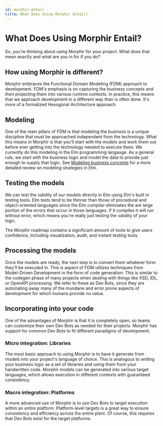 ```yaml
---
id: morphir-entail
title: What Does Using Morphir Entail?
---
```


# What Does Using Morphir Entail?

So, you're thinking about using Morphir for your project. What does that mean exactly and what are you in for if you do?

## How using Morphir is different?

Morphir embraces the Functional Domain Modeling (FDM) approach to development. FDM's emphasis is on capturing the business concepts and then projecting them into various runtime contexts. In practice, this means that we approach development in a different way than is often done. It's more of a formalized Hexogonal Architecture approach.

## Modeling

One of the main pillars of FDM is that modeling the business is a unique discipline that must be approached independent from the technology. What this means in Morphir is that you'll start with the models and work them out before ever getting into the technology needed to execute them. We currently do this modeling in the Elm programming langauge. As a general rule, we start with the business logic and model the data to provide just enough to supply that logic. See [Modeling business concepts](modeling-finance.md) for a more detailed review on modeling strategies in Elm.

## Testing the models

We can test the validity of our models directly in Elm using Elm's built in testing tools. Elm tests tend to be thinner than those of procedural and object-oriented languages since the Elm compiler eliminates the are large portion of the errors that occur in those languages. If it compiles it will run without error, which means you're really just testing the validity of your logic.

The Morphir roadmap contains a significant amount of tools to give users confidence, including visualization, audit, and instant testing tools.

## Processing the models

Once the models are ready, the next step is to convert them whatever form they'll be executed in. This is aspect of FDM utilizes techniques from Model-Driven Development in the form of code generation. This is similar to the codegen phase of many projects when dealing with things like XSD, IDL, or OpenAPI processing. We refer to these as Dev Bots, since they are automating away many of the mundane and error prone aspects of development for which humans provide no value.

## Incorporating into your code

One of the advantages of Morphir is that it is completely open, so teams can customize their own Dev Bots as needed for their projects. Morphir has support for common Dev Bots to fit different paradigms of development.

### Micro integration: Libraries

The most basic approach to using Morphir is to have it generate from models into your project's language of choice. This is analogous to writing your business logic as a set of libraries and using them from your handwritten code. Morphir models can be generated into various target languages, which allows execution in different contexts with guaranteed consistency.

### Macro integration: Platforms

A more advanced use of Morphir is to use Dev Bots to target execution within an entire platform. Platform-level targets is a great way to ensure consistency and efficiency across the entire plant. Of course, this requires that Dev Bots exist for the target platforms.
